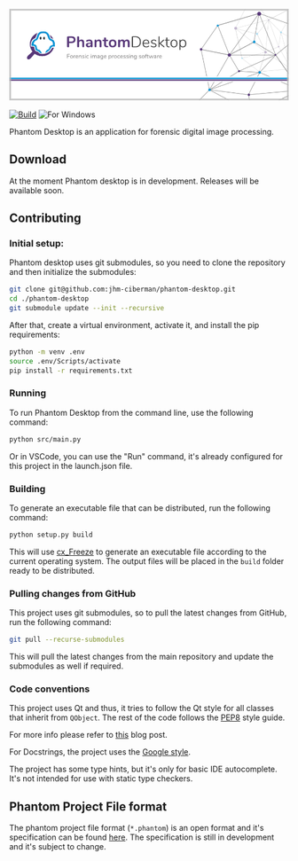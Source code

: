 
![Phantom Desktop Logo](./docs/banner.png)

[![Build](https://github.com/jhm-ciberman/phantom-desktop/actions/workflows/build.yaml/badge.svg?branch=master)](https://github.com/jhm-ciberman/phantom-desktop/actions/workflows/build.yaml)
![For Windows](https://img.shields.io/badge/for-Windows-blue)

Phantom Desktop is an application for forensic digital image processing.

## Download

At the moment Phantom desktop is in development. Releases will be available soon.

## Contributing
### Initial setup:

Phantom desktop uses git submodules, so you need to clone the repository and then initialize the submodules:

```bash
git clone git@github.com:jhm-ciberman/phantom-desktop.git
cd ./phantom-desktop
git submodule update --init --recursive
```

After that, create a virtual environment, activate it, and install the pip requirements:

```bash
python -m venv .env
source .env/Scripts/activate
pip install -r requirements.txt
```

### Running

To run Phantom Desktop from the command line, use the following command:

```bash
python src/main.py
```

Or in VSCode, you can use the "Run" command, it's already configured for this project in the launch.json file.

### Building

To generate an executable file that can be distributed, run the following command:

```bash
python setup.py build
```

This will use [cx_Freeze](https://cx-freeze.readthedocs.io/en/latest/) to generate an executable file according to the current operating system. The output files will be placed in the `build` folder ready to be distributed.

### Pulling changes from GitHub

This project uses git submodules, so to pull the latest changes from GitHub, run the following command:

```bash
git pull --recurse-submodules
```

This will pull the latest changes from the main repository and update the submodules as well if required.

### Code conventions

This project uses Qt and thus, it tries to follow the Qt style for all classes that inherit from `QObject`. The rest of the code follows the [PEP8](https://www.python.org/dev/peps/pep-0008/) style guide.

For more info please refer to [this](http://bitesofcode.blogspot.com/2011/10/pyqt-coding-style-guidelines.html) blog post.

For Docstrings, the project uses the [Google style](https://github.com/google/styleguide/blob/gh-pages/pyguide.md#38-comments-and-docstrings).

The project has some type hints, but it's only for basic IDE autocomplete. It's not intended for use with static type checkers.

## Phantom Project File format

The phantom project file format (`*.phantom`) is an open format and it's specification can be found [here](./docs/phantom_project_file_format.md). The specification is still in development and it's subject to change.
